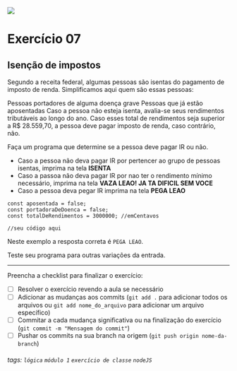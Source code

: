 ![](https://i.imgur.com/xG74tOh.png)

# Exercício 07

## Isenção de impostos

Segundo a receita federal, algumas pessoas são isentas do pagamento de imposto de renda. Simplificamos aqui quem são essas pessoas:

Pessoas portadores de alguma doença grave
Pessoas que já estão aposentadas
Caso a pessoa não esteja isenta, avalia-se seus rendimentos tributáveis ao longo do ano. Caso esses total de rendimentos seja superior a R$ 28.559,70, a pessoa deve pagar imposto de renda, caso contrário, não.

Faça um programa que determine se a pessoa deve pagar IR ou não.

* Caso a pessoa não deva pagar IR por pertencer ao grupo de pessoas isentas, imprima na tela **ISENTA** 
* Caso a passoa não deva pagar IR por nao ter o rendimento mínimo necessário, imprima na tela **VAZA LEAO! JA TA DIFICIL SEM VOCE** 
* Caso a pessoa deva pegar IR imprima na tela **PEGA LEAO**


```javascript=
const aposentada = false;
const portadoraDeDoenca = false;
const totalDeRendimentos = 3000000; //emCentavos

//seu código aqui

```
Neste exemplo a resposta correta é `PEGA LEAO`.

Teste seu programa para outras variações da entrada.

---

Preencha a checklist para finalizar o exercício:

- [ ] Resolver o exercício revendo a aula se necessário
- [ ] Adicionar as mudanças aos commits (`git add .` para adicionar todos os arquivos ou `git add nome_do_arquivo` para adicionar um arquivo específico)
- [ ] Commitar a cada mudança significativa ou na finalização do exercício (`git commit -m "Mensagem do commit"`)
- [ ] Pushar os commits na sua branch na origem (`git push origin nome-da-branch`)

###### tags: `lógica` `módulo 1` `exercício de classe` `nodeJS`
